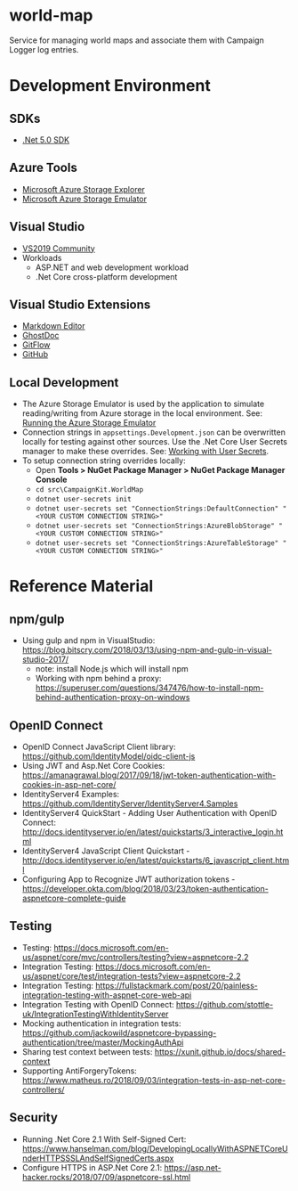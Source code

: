 # world-map

Service for managing world maps and associate them with Campaign Logger log entries.

# Development Environment

## SDKs
- [.Net 5.0 SDK](https://dotnet.microsoft.com/download/visual-studio-sdks?utm_source=getdotnetsdk&utm_medium=referral)

## Azure Tools
- [Microsoft Azure Storage Explorer](https://azure.microsoft.com/en-us/features/storage-explorer/)
- [Microsoft Azure Storage Emulator](https://docs.microsoft.com/en-us/azure/storage/common/storage-use-emulator)

## Visual Studio
- [VS2019 Community](https://visualstudio.microsoft.com/downloads/)
- Workloads
  - ASP.NET and web development workload
  - .Net Core cross-platform development

## Visual Studio Extensions
- [Markdown Editor](https://marketplace.visualstudio.com/items?itemName=ChrisDahlberg.StyleCop)
- [GhostDoc](https://marketplace.visualstudio.com/items?itemName=sergeb.GhostDoc)
- [GitFlow](https://marketplace.visualstudio.com/items?itemName=vs-publisher-57624.GitFlowforVisualStudio2019)
- [GitHub](https://marketplace.visualstudio.com/items?itemName=GitHub.GitHubExtensionforVisualStudio)

## Local Development
- The Azure Storage Emulator is used by the application to simulate reading/writing from Azure storage in the local environment.  See: [Running the Azure Storage Emulator](https://medium.com/oneforall-undergrad-software-engineering/setting-up-the-azure-storage-emulator-environment-on-windows-5f20d07d3a04)
- Connection strings in `appsettings.Development.json` can be overwritten locally for testing against other sources.  Use the .Net Core User Secrets manager to make these overrides. See: [Working with User Secrets](https://docs.microsoft.com/en-us/aspnet/core/security/app-secrets?view=aspnetcore-5.0&tabs=windows).
- To setup connection string overrides locally:
  - Open **Tools > NuGet Package Manager > NuGet Package Manager Console**
  - `cd src\CampaignKit.WorldMap`
  - `dotnet user-secrets init`
  - `dotnet user-secrets set "ConnectionStrings:DefaultConnection" "<YOUR CUSTOM CONNECTION STRING>"`
  - `dotnet user-secrets set "ConnectionStrings:AzureBlobStorage" "<YOUR CUSTOM CONNECTION STRING>"`
  - `dotnet user-secrets set "ConnectionStrings:AzureTableStorage" "<YOUR CUSTOM CONNECTION STRING>"`

# Reference Material
## npm/gulp

- Using gulp and npm in VisualStudio: https://blog.bitscry.com/2018/03/13/using-npm-and-gulp-in-visual-studio-2017/
	- note: install Node.js which will install npm 
	- Working with npm behind a proxy: https://superuser.com/questions/347476/how-to-install-npm-behind-authentication-proxy-on-windows

## OpenID Connect

- OpenID Connect JavaScript Client library: https://github.com/IdentityModel/oidc-client-js
- Using JWT and Asp.Net Core Cookies: https://amanagrawal.blog/2017/09/18/jwt-token-authentication-with-cookies-in-asp-net-core/
- IdentityServer4 Examples: https://github.com/IdentityServer/IdentityServer4.Samples
- IdentityServer4 QuickStart - Adding User Authentication with OpenID Connect: http://docs.identityserver.io/en/latest/quickstarts/3_interactive_login.html
- IdentityServer4 JavaScript Client Quickstart - http://docs.identityserver.io/en/latest/quickstarts/6_javascript_client.html
- Configuring App to Recognize JWT authorization tokens - https://developer.okta.com/blog/2018/03/23/token-authentication-aspnetcore-complete-guide

## Testing

- Testing: https://docs.microsoft.com/en-us/aspnet/core/mvc/controllers/testing?view=aspnetcore-2.2
- Integration Testing: https://docs.microsoft.com/en-us/aspnet/core/test/integration-tests?view=aspnetcore-2.2
- Integration Testing: https://fullstackmark.com/post/20/painless-integration-testing-with-aspnet-core-web-api
- Integration Testing with OpenID Connect: https://github.com/stottle-uk/IntegrationTestingWithIdentityServer
- Mocking authentication in integration tests: https://github.com/jackowild/aspnetcore-bypassing-authentication/tree/master/MockingAuthApi
- Sharing test context between tests: https://xunit.github.io/docs/shared-context
- Supporting AntiForgeryTokens: https://www.matheus.ro/2018/09/03/integration-tests-in-asp-net-core-controllers/

## Security

- Running .Net Core 2.1 With Self-Signed Cert: https://www.hanselman.com/blog/DevelopingLocallyWithASPNETCoreUnderHTTPSSSLAndSelfSignedCerts.aspx
- Configure HTTPS in ASP.Net Core 2.1: https://asp.net-hacker.rocks/2018/07/09/aspnetcore-ssl.html